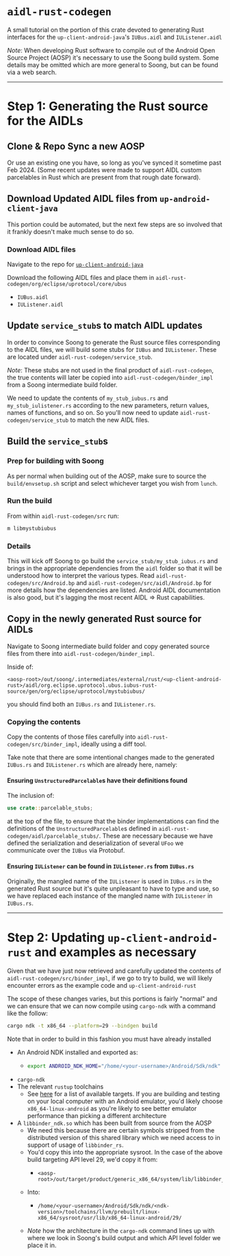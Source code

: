 # `aidl-rust-codegen`

A small tutorial on the portion of this crate devoted to generating Rust
interfaces for the `up-client-android-java`'s `IUBus.aidl` and `IUListener.aidl`

_Note_: When developing Rust software to compile out of the Android Open Source 
Project (AOSP) it's necessary to use the Soong build system. Some details may
be omitted which are more general to Soong, but can be found via a web search.

______

# Step 1: Generating the Rust source for the AIDLs

## Clone & Repo Sync a new AOSP

Or use an existing one you have, so long as you've synced it sometime past
Feb 2024. (Some recent updates were made to support AIDL custom parcelables
in Rust which are present from that rough date forward).

## Download Updated AIDL files from `up-android-client-java`

This portion could be automated, but the next few steps are so involved that
it frankly doesn't make much sense to do so.

### Download AIDL files

Navigate to the repo for [`up-client-android-java`](https://github.com/eclipse-uprotocol/up-client-android-java)

Download the following AIDL files and place them in 
`aidl-rust-codegen/org/eclipse/uprotocol/core/ubus`
* `IUBus.aidl`
* `IUListener.aidl`

## Update `service_stub`s to match AIDL updates

In order to convince Soong to generate the Rust source files corresponding
to the AIDL files, we will build some stubs for `IUBus` and `IUListener`.
These are located under `aidl-rust-codegen/service_stub`.

_Note_: These stubs are not used in the final product of `aidl-rust-codegen`,
the true contents will later be copied into `aidl-rust-codegen/binder_impl`
from a Soong intermediate build folder.

We need to update the contents of `my_stub_iubus.rs` and `my_stub_iulistener.rs`
according to the new parameters, return values, names of functions, and so on.
So you'll now need to update `aidl-rust-codegen/service_stub` to match the new
AIDL files.

## Build the `service_stub`s

### Prep for building with Soong

As per normal when building out of the AOSP, make sure to source the 
`build/envsetup.sh` script and select whichever target you wish from `lunch`.

### Run the build

From within `aidl-rust-codegen/src` run:
```bash
m libmystubiubus
```

### Details

This will kick off Soong to go build the `service_stub/my_stub_iubus.rs`
and brings in the appropriate dependencies from the `aidl` folder so that
it will be understood how to interpret the various types. Read
`aidl-rust-codegen/src/Android.bp` and `aidl-rust-codegen/src/aidl/Android.bp`
for more details how the dependencies are listed. Android AIDL documentation
is also good, but it's lagging the most recent AIDL => Rust capabilities.

## Copy in the newly generated Rust source for AIDLs

Navigate to Soong intermediate build folder and copy generated source files
from there into `aidl-rust-codegen/binder_impl`.

Inside of:
```
<aosp-root>/out/soong/.intermediates/external/rust/<up-client-android-rust>/aidl/org.eclipse.uprotocol.ubus.iubus-rust-source/gen/org/eclipse/uprotocol/mystubiubus/
```
you should find both an `IUBus.rs` and `IUListener.rs`.

### Copying the contents

Copy the contents of those files carefully into 
`aidl-rust-codegen/src/binder_impl`, ideally using a diff tool.

Take note that there are some intentional changes made to the generated
`IUBus.rs` and `IUListener.rs` which are already here, namely:

#### Ensuring `UnstructuredParcelable`s have their definitions found

The inclusion of:
```rust
use crate::parcelable_stubs;
```
at the top of the file, to ensure that the binder implementations can
find the definitions of the `UnstructuredParcelable`s defined in 
`aidl-rust-codegen/aidl/parcelable_stubs/`. These are necessary because
we have defined the serialization and deserialization of several `UFoo`
we communicate over the `IUBus` via Protobuf.

#### Ensuring `IUListener` can be found in `IUListener.rs` from `IUBus.rs`

Originally, the mangled name of the `IUListener` is used in `IUBus.rs`
in the generated Rust source but it's quite unpleasant to have to type and
use, so we have replaced each instance of the mangled name with `IUListener`
in `IUBus.rs`.

_______

# Step 2: Updating `up-client-android-rust` and examples as necessary

Given that we have just now retrieved and carefully updated the contents
of `aidl-rust-codegen/src/binder_impl`, if we go to try to build, we will
likely encounter errors as the example code and `up-client-android-rust`

The scope of these changes varies, but this portions is fairly "normal"
and we can ensure that we can now compile using `cargo-ndk` with a command
like the follow:
```bash
cargo ndk -t x86_64 --platform=29 --bindgen build
```

Note that in order to build in this fashion you must have already installed
* An Android NDK installed and exported as:
  * ```bash
    export ANDROID_NDK_HOME="/home/<your-username>/Android/Sdk/ndk"
    ```
* `cargo-ndk`
* The relevant `rustup` toolchains
  * See [here](https://doc.rust-lang.org/rustc/platform-support/android.html)
    for a list of available targets. If you are building and testing on your
    local computer with an Android emulator, you'd likely choose `x86_64-linux-android`
    as you're likely to see better emulator performance than picking a different
    architecture
* A `libbinder_ndk.so` which has been built from source from the AOSP
  * We need this because there are certain symbols stripped from the
    distributed version of this shared library which we need access to
    in support of usage of `libbinder_rs`.
  * You'd copy this into the appropriate sysroot. In the case of the above
    build targeting API level 29, we'd copy it from:
    * ```
      <aosp-root>/out/target/product/generic_x86_64/system/lib/libbinder_ndk.so
      ```
  * Into:
    * ```
      /home/<your-username>/Android/Sdk/ndk/<ndk-version>/toolchains/llvm/prebuilt/linux-x86_64/sysroot/usr/lib/x86_64-linux-android/29/
      ```
  * _Note_ how the architecture in the `cargo-ndk` command lines up with where
    we look in Soong's build output and which API level folder we place it in.

